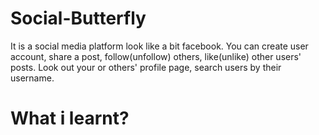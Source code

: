 # Social-Butterfly
It is a social media platform look like a bit facebook. You can create user account, share a post, follow(unfollow) others, like(unlike) other users' posts. Look out your or others' profile page, search users by their username.

# What i learnt?
